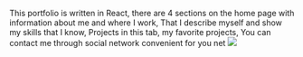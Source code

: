 This portfolio is written in React, there are 4 sections on the home page with information about me and where I work, That I describe myself and show my skills that I know, Projects in this tab, my favorite projects, You can contact me through social network convenient for you net
<img src="https://i.imgur.com/X1KVdJA.png">
